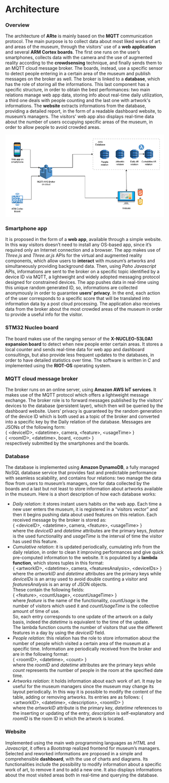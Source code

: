 # Architecture

### Overview
The architecture of **ARte** is mainly based on the **MQTT** communication protocol. The main purpose is to collect data about most liked works of art and areas of the museum, through the visitors' use of a **web application** and several **ARM Cortex boards**. The first one runs on the user’s smartphones, collects data with the camera and the use of augmented reality according to the **crowdsensing** technique, and finally sends them to an MQTT cloud message broker. The boards, instead, use a specific sensor to detect people entering in a certain area of the museum and publish messages on the broker as well. The broker is linked to a **database**, which has the role of storing all the informations. This last component has a specific structure, in order to obtain the best performances: two main relations manage web app data, storing info about real-time daily utilization, a third one deals with people counting and the last one with artwork's informations.
The **website** extracts informations from the database, providing a detailed report, in the form of a readable dashboard website, to museum’s managers. The visitors' web app also displays real-time data about the number of users occupying specific areas of the museum, in order to allow people to avoid crowded areas.

![Architecture](/img/architecture.png)  

### Smartphone app
It is proposed in the form of a **web app**, available through a simple website. In this way visitors doesn’t need to install any OS-based app, since it’s required only an Internet connection and a browser. The app makes use of *Three.js* and *Three.ar.js* APIs for the virtual and augmented reality components, which allow users to **interact** with museum’s artworks and simultaneously providing background data. Then, using *Paho Javascript* APIs, informations are sent to the broker on a specific topic identified by a device ID via MQTT, a lightweight and widely adopted messaging protocol designed for constrained devices. The app pushes data in real-time using this unique random generated ID, so, informations are collected anonymously in order to guarantee **users’ privacy**. In the end, each action of the user corresponds to a specific score that will be translated into information data by a post cloud processing. The application also receives data from the broker about the most crowded areas of the museum in order to provide a useful info for the visitor.  

### STM32 Nucleo board
The board makes use of the ranging sensor of the **X-NUCLEO-53L0A1 expansion board** to detect when new people enter certain areas. It stores a local counter and sends real-time data for web app and dashboard consultings, but also provide less frequent updates to the databases, in order to have detailed statistics over time. The software is written in *C* and implemented using the **RIOT-OS** operating system.

### MQTT cloud message broker
The broker runs on an online server, using **Amazon AWS IoT services**. It makes use of the MQTT protocol which offers a lightweight message exchange. The broker role is to forward messages published by the visitors’ devices to the database (persistent layer), which then will be queried by the dashboard website. Users’ privacy is guaranteed by the random generation of the device ID which is both used as a topic of the broker and converted into a specific key by the Daily relation of the database. Messages are JSONs of the following form:  
{ &lt;deviceID&gt;, &lt;datetime&gt;, camera, &lt;feature&gt;, &lt;usageTime&gt; }  
{ &lt;roomID&gt;, &lt;datetime&gt;, board, &lt;count&gt; }  
respectively submitted by the smartphones and the boards.    

### Database
The database is implemented using **Amazon DynamoDB**, a fully managed NoSQL database service that provides fast and predictable performance with seamless scalability, and contains four relations: two manage the data flow from users to museum’s managers, one for data collected by the boards and a last but not least to store information about artworks available in the museum. Here is a short description of how each database works:
* _Daily relation_: it stores instant users habits on the web app. Each time a new user enters the museum, it is registered in a “visitors vector” and then it begins pushing data about used features on this relation. Each received message by the broker is stored as:  
{ &lt;deviceID&gt;, &lt;datetime&gt;, camera, &lt;feature&gt;, &lt;usageTime&gt; }  
where the *deviceID* and *datetime* attributes are the primary keys, *feature* is the used functionality and *usageTime* is the interval of time the visitor has used this feature.
* _Cumulative relation_: it is updated periodically, cumulating info from the daily relation, in order to clean it improving performances and give quick pre-computed information to the website. It is populated by a **lambda function**, which stores tuples in this format:  
{ &lt;artworkID&gt;, &lt;datetime&gt;, camera, &lt;featuresAnalysis&gt;, &lt;deviceIDs&gt; }  
where the *artworkID* and *datetime* attributes are the primary keys while *deviceIDs* is an array used to avoid double counting a visitor and *featuresAnalysis* is an array of JSON objects.  
These contain the following fields:  
{ &lt;feature&gt;, &lt;countUsage&gt;, &lt;countUsageTime&gt; }  
where *feature* is the name of the functionality, *countUsage* is the number of visitors which used it and *countUsageTime* is the collective amount of time of use.  
So, each entry corresponds to one update of the artwork on a daily basis, indeed the *datetime* is equivalent to the time of the update.  
The lambda function counts the number of visitors that use the different features in a day by using the *deviceID* field.
* _People relation_: this relation has the role to store information about the number of people which visited a certain area of the museum at a specific time. Information are periodically received from the broker and are in the following format:  
{ &lt;roomID&gt;, &lt;datetime&gt;, &lt;count&gt; }  
where the *roomID* and *datetime* attributes are the primary keys while *count* represents the number of people in the room at the specified date time.
* _Artworks relation_: it holds information about each work of art. It may be useful for the museum managers since the museum may change its layout periodically. In this way it is possible to modify the content of the table, adding or removing artworks. Its entries are as follows:
{ &lt;artworkID&gt;, &lt;datetime&gt;, &lt;description&gt;, &lt;roomID&gt; }  
where the *artworkID* attribute is the primary key, *datetime* references to the inserting or updating of the entry, *description* is self-explanatory and *roomID* is the room ID in which the artwork is located.  

### Website
Implemented using the main web programming languages as *HTML* and *Javascript*, it offers a *Bootstrap* realized frontend for museum’s managers. Selected and reworked informations are proposed in a simple and comprehensible **dashboard**, with the use of charts and diagrams. Its functionalities include the possibility to modify information about a specific work of art, to remove it and to add a new one. It also displays informations about the most visited areas both in real-time and querying the database.
